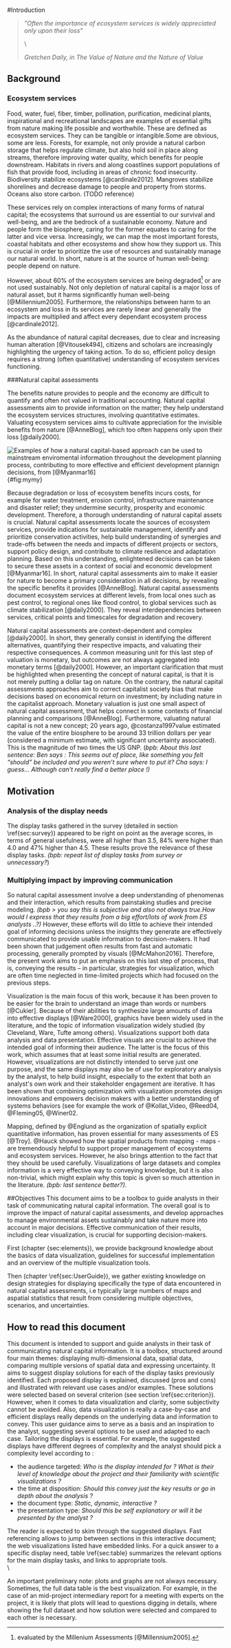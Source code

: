 #Introduction>*"Often the importance of ecosystem services is widely appreciated only upon their loss"*
>
>\
>
> *Gretchen Daily, in The Value of Nature and the Nature of Value*
> 

## Background 

### Ecosystem services
Food, water, fuel, fiber, timber, pollination, purification, medicinal plants, inspirational and recreational landscapes are examples of essential gifts from nature making life possible and worthwhile. These are defined as ecosystem services. They can be tangible or intangible.Some are obvious, some are less. Forests, for example, not only provide a natural carbon storage that helps regulate climate, but also hold soil in place along streams, therefore improving water quality, which benefits for people downstream. Habitats in rivers and along coastlines support populations of fish that provide food, including in areas of chronic food insecurity. Biodiversity stabilize ecosystems [@cardinale2012]. Mangroves stabilize shorelines and decrease damage to people and property from storms. Oceans also store carbon. (TODO reference)

These services rely on complex interactions of many forms of natural capital; the ecosystems that surround us are essential to our survival and well-being, and are the bedrock of a sustainable economy. Nature and people form the biosphere, caring for the former equates to caring for the latter and vice versa. Increasingly, we can map the most important forests, coastal habitats and other ecosystems and show how they support us. This is crucial in order to prioritize the use of resources and sustainably manage our natural world. In short, nature is at the source of human well-being: people depend on nature. 

However, about 60% of the ecosystem services are being degraded[^2back] or are not used sustainably. Not only depletion of natural capital is a major loss of natural asset, but it harms significantly human well-being [@Millennium2005]. Furthermore, the relationships between harm to an ecosystem and loss in its services are rarely linear and generally the impacts are multiplied and affect every dependant ecosystem process [@cardinale2012].

[^2back]: evaluated by the Millenium Assessments [@Millennium2005].

As the abundance of natural capital decreases, due to clear and increasing human alteration [@Vitousek494], citizens and scholars are increasingly highlighting the urgency of taking action. To do so, efficient policy design requires a strong (often quantitative) understanding of ecosystem services functioning.

###Natural capital assessments

The benefits nature provides to people and the economy are difficult to quantify and often not valued in traditional accounting. Natural capital assessments aim to provide information on the matter; they help understand the ecosystem services structures, involving quantitative estimates. Valuating ecosystem services aims to cultivate appreciation for the invisible benefits from nature [@AnneBlog], which too often happens only upon their loss [@daily2000].

![Examples of how a natural capital-based approach can be used to mainstream enviromental information throughout the development planning process, contributing to more effective and efficient development plannign decisions, from [@Myanmar16]](../images/mymy.png){#fig:mymy}

Because degradation or loss of ecosystem benefits incurs costs, for example for water treatment, erosion control, infrastructure maintenance and disaster relief; they undermine security, prosperity and economic development. Therefore, a thorough understanding of natural capital assets is crucial. Natural capital assessments locate the sources of ecosystem services, provide indications for sustainable management, identify and prioritize conservation activities, help build understanding of synergies and trade-offs between the needs and impacts of different projects or sectors, support policy design, and contribute to climate resilience and adaptation planning. Based on this understanding, enlightened decisions can be taken to secure these assets in a context of social and economic development [@Myanmar16]. In short, natural capital assessments aim to make it easier for nature to become a primary consideration in all decisions, by revealing the specific benefits it provides [@AnneBlog]. Natural capital assessments document ecosystem services at different levels, from local ones such as pest control, to regional ones like flood control, to global services such as climate stabilization [@daily2000]. They reveal interdependencies between services, critical points and timescales for degradation and recovery. 

Natural capital assessments are context-dependent and complex [@daily2000]. In short, they generally consist in identifying the different alternatives, quantifying their respective impacts, and valuating their respective consequences. A common measuring unit for this last step of valuation is monetary, but outcomes are not always aggregated into monetary terms [@daily2000]. However, an important clarification that must be highlighted when presenting the concept of natural capital, is that it is not merely putting a dollar tag on nature. On the contrary, the natural capital assessments approaches aim to correct capitalist society bias that make decisions based on economical return on investment; by including nature in the capitalist approach. Monetary valuation is just one small aspect of natural capital assessment, that helps connect in some contexts of financial planning and comparisons [@AnneBlog]. Furthermore, valuating natural capital is not a new concept; 20 years ago, @costanza1997value estimated the value of the entire biosphere to be around 33 trillion dollars per year (considered a minimum estimate, with significant uncertainty associated). This is the magnitude of two times the US GNP. (*bpb: About this last sentence: Ben says : This seems out of place, like something you felt “should” be included and you weren’t sure where to put it? Cha says: I guess… Although can’t really find a better place !)*


## Motivation

### Analysis of the display needs
The display tasks gathered in the survey (detailed in section \ref{sec:survey}) appeared to be right on point as the average scores, in terms of general usefulness, were all higher than 3.5, 84% were higher than 4.0 and 47% higher than 4.5. These results prove the relevance of these display tasks. *(bpb: repeat list of display tasks from survey or unnecessary?*)

### Multiplying impact by improving communication
So natural capital assessment involve a deep understanding of phenomenas and their interaction, which results from painstaking studies and precise modeling. *(bpb > you say this is subjective and also not always true.How would I express that they results from a big effort/lots of work from ES analysts ..?)* However, these efforts will do little to achieve their intended goal of informing decisions unless the insights they generate are effectively communicated to provide usable information to decision-makers. It had been shown that judgement often results from fast and automatic processing, generally prompted by visuals [@McMahon2016]. Therefore, the present work aims to put an emphasis on this last step of process, that is, conveying the results – in particular, strategies for visualization, which are often time neglected in time-limited projects which had focused on the previous steps.

Visualization is the main focus of this work, because it has been proven to be easier for the brain to understand an image than words or numbers [@Cukier]. Because of their abilities to synthesize large amounts of data into effective displays [@Ware2000], graphics have been widely used in the literature, and the topic of information visualization widely studied (by Cleveland, Ware, Tufte among others). Visualizations support both data analysis and data presentation.  Effective visuals are crucial to achieve the intended goal of informing their audience. The latter is the focus of this work, which assumes that at least some initial results are generated. However, visualizations are not distinctly intended to serve just one purpose, and the same displays may also be of use for exploratory analysis by the analyst, to help build insight, especially to the extent that both an analyst's own work and their stakeholder engagement are iterative. It has been shown that combining optimization with visualization promotes design innovations and empowers decision makers with a better understanding of systems behaviors (see for example the work of @Kollat_Video, @Reed04, @Fleming05, @Winer02.

Mapping, defined by @Englund as the organization of spatially explicit quantitative information, has proven essential for many assessments of ES [@Troy]. @Hauck showed how the spatial products from mapping - maps - are tremendously helpful to support proper management of ecosystems and ecosystem services. However, he also brings attention to the fact that they should be used carefully. Visualizations of large datasets and complex information is a very effective way to conveying knowledge, but it is also non-trivial, which might explain why this topic is given so much attention in the literature. *(bpb: last sentence better?)*. 
##Objectives
This document aims to be a toolbox to guide analysts in their task of communicating natural capital information. The overall goal is to improve the impact of natural capital assessments, and develop approaches to manage environmental assets sustainably and take nature more into account in major decisions. Effective communication of their results, including clear visualization, is crucial for supporting decision-makers. 

First (chapter {sec:elements}), we provide background knowledge about the basics of data visualization, guidelines for successful implementation and an overview of the multiple visualization tools.

Then (chapter \ref{sec:UserGuide}), we gather existing knowledge on design strategies for displaying specifically the type of data encountered in natural capital assessments, i.e typically large numbers of maps and aspatial statistics that result from considering multiple objectives, scenarios, and uncertainties.

## How to read this document
This document is intended to support and guide analysts in their task of communicating natural capital information. It is a toolbox, structured around four main themes: displaying multi-dimensional data, spatial data, comparing multiple versions of spatial data and expressing uncertainty. It aims to suggest display solutions for each of the display tasks previously identified. Each proposed display is explained, discussed (pros and cons) and illustrated with relevant use cases and/or examples. These solutions were selected based on several criterion (see section \ref{sec:criterion}). However, when it comes to data visualization and clarity, some subjectivity cannot be avoided. Also, data visualization is really a case-by-case and efficient displays really depends on the underlying data and information to convey. This user guidance aims to serve as a basis and an inspiration to the analyst, suggesting several options to be used and adapted to each case. Tailoring the displays is essential. For example, the suggested displays have different degrees of complexity and the analyst should pick a complexity level according to :

* the audience targeted: *Who is the display intended for ? What is their level of knowledge about the project and their familiarity with scientific visualizations ?*
* the time at disposition: *Should this convey just the key results or go in depth about the analysis ?*
* the document type: *Static, dynamic, interactive ?* 
* the presentation type: *Should this be self explanatory or will it be presented by the analyst ?*

The reader is expected to skim through the suggested displays. Fast referencing allows to jump between sections in this interactive document; the web visualizations listed have embedded links. For a quick answer to a specific display need, table \ref{sec:table} summarizes the relevant options for the main display tasks, and links to appropriate tools.
\
\

An important preliminary note: plots and graphs are not always necessary. Sometimes, the full data table is the best visualization. For example, in the case of an mid-project intermediary report for a meeting with experts on the project, it is likely that plots will lead to questions digging in details, where showing the full dataset and how solution were selected and compared to each other is necessary.